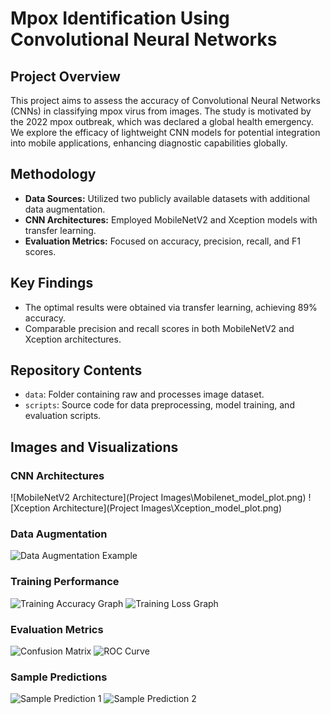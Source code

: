# Mpox Identification Using Convolutional Neural Networks

## Project Overview
This project aims to assess the accuracy of Convolutional Neural Networks (CNNs) in classifying mpox virus from images. The study is motivated by the 2022 mpox outbreak, which was declared a global health emergency. We explore the efficacy of lightweight CNN models for potential integration into mobile applications, enhancing diagnostic capabilities globally.

## Methodology
- **Data Sources:** Utilized two publicly available datasets with additional data augmentation.
- **CNN Architectures:** Employed MobileNetV2 and Xception models with transfer learning.
- **Evaluation Metrics:** Focused on accuracy, precision, recall, and F1 scores.

## Key Findings
- The optimal results were obtained via transfer learning, achieving 89% accuracy.
- Comparable precision and recall scores in both MobileNetV2 and Xception architectures.

## Repository Contents
- `data`: Folder containing raw and processes image dataset.
- `scripts`: Source code for data preprocessing, model training, and evaluation scripts.

## Images and Visualizations

### CNN Architectures
![MobileNetV2 Architecture](Project Images\Mobilenet_model_plot.png)
![Xception Architecture](Project Images\Xception_model_plot.png)

### Data Augmentation
![Data Augmentation Example](path/to/data_augmentation_example.png)

### Training Performance
![Training Accuracy Graph](path/to/training_accuracy_graph.png)
![Training Loss Graph](path/to/training_loss_graph.png)

### Evaluation Metrics
![Confusion Matrix](path/to/confusion_matrix.png)
![ROC Curve](path/to/roc_curve.png)

### Sample Predictions
![Sample Prediction 1](path/to/sample_prediction_1.png)
![Sample Prediction 2](path/to/sample_prediction_2.png)
